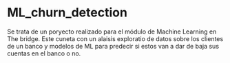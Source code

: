# ML_churn_detection
Se trata de un poryecto realizado para el módulo de Machine Learning en The bridge. Este cuneta con un alaisis exploratio de datos sobre los clientes de un banco y modelos de ML para predecir si estos van a dar de baja sus cuentas en el banco o no.
